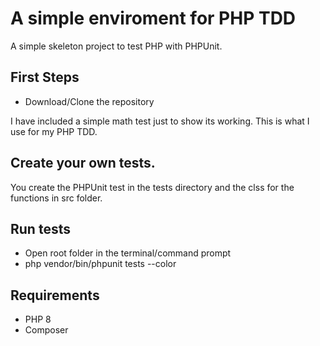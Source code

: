 # A simple enviroment for PHP TDD 

A simple skeleton project to test PHP with PHPUnit.

## First Steps

* Download/Clone the repository

I have included a simple math test just to show its working.
This is what I use for my PHP TDD.

## Create your own tests. 

You create the PHPUnit test in the tests directory and the clss for the functions in src folder.

## Run tests
 * Open root folder in the terminal/command prompt
 * php vendor/bin/phpunit tests --color

## Requirements

* PHP 8
* Composer

